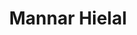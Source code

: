 ---
title: Mannar Hielal
image: /img/mannar_hielal.jpg
background: From Syria, 35 years old, apprentice at Liip in Bern.
---